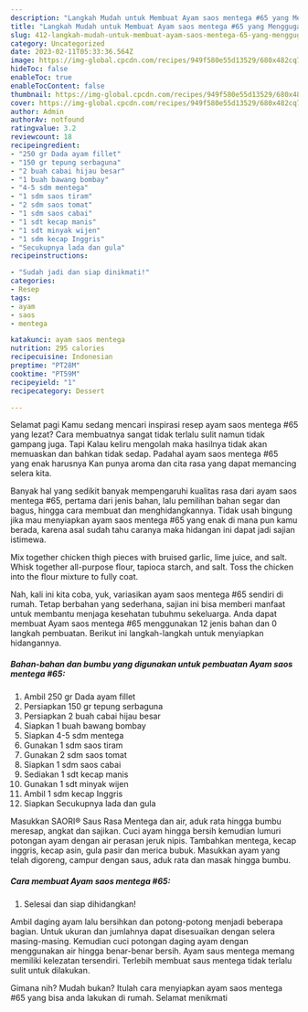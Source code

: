 ```yaml
---
description: "Langkah Mudah untuk Membuat Ayam saos mentega #65 yang Menggugah Selera, Buat Buka Puasa}"
title: "Langkah Mudah untuk Membuat Ayam saos mentega #65 yang Menggugah Selera, Buat Buka Puasa}"
slug: 412-langkah-mudah-untuk-membuat-ayam-saos-mentega-65-yang-menggugah-selera-buat-buka-puasa
category: Uncategorized
date: 2023-02-11T05:33:36.564Z
image: https://img-global.cpcdn.com/recipes/949f580e55d13529/680x482cq70/ayam-saos-mentega-65-foto-resep-utama.jpg
hideToc: false
enableToc: true
enableTocContent: false
thumbnail: https://img-global.cpcdn.com/recipes/949f580e55d13529/680x482cq70/ayam-saos-mentega-65-foto-resep-utama.jpg
cover: https://img-global.cpcdn.com/recipes/949f580e55d13529/680x482cq70/ayam-saos-mentega-65-foto-resep-utama.jpg
author: Admin
authorAv: notfound
ratingvalue: 3.2
reviewcount: 18
recipeingredient:
- "250 gr Dada ayam fillet"
- "150 gr tepung serbaguna"
- "2 buah cabai hijau besar"
- "1 buah bawang bombay"
- "4-5 sdm mentega"
- "1 sdm saos tiram"
- "2 sdm saos tomat"
- "1 sdm saos cabai"
- "1 sdt kecap manis"
- "1 sdt minyak wijen"
- "1 sdm kecap Inggris"
- "Secukupnya lada dan gula"
recipeinstructions:

- "Sudah jadi dan siap dinikmati!"
categories:
- Resep
tags:
- ayam
- saos
- mentega

katakunci: ayam saos mentega 
nutrition: 295 calories
recipecuisine: Indonesian
preptime: "PT28M"
cooktime: "PT59M"
recipeyield: "1"
recipecategory: Dessert

---
```



Selamat pagi Kamu sedang mencari inspirasi resep ayam saos mentega #65 yang lezat? Cara membuatnya sangat tidak terlalu sulit namun tidak gampang juga. Tapi Kalau keliru mengolah maka hasilnya tidak akan memuaskan dan bahkan tidak sedap. Padahal ayam saos mentega #65 yang enak harusnya Kan punya aroma dan cita rasa yang dapat memancing selera kita.


Banyak hal yang sedikit banyak mempengaruhi kualitas rasa dari ayam saos mentega #65, pertama dari jenis bahan, lalu pemilihan bahan segar dan bagus, hingga cara membuat dan menghidangkannya. Tidak usah bingung jika mau menyiapkan ayam saos mentega #65 yang enak di mana pun kamu berada, karena asal sudah tahu caranya maka hidangan ini dapat jadi sajian istimewa.

Mix together chicken thigh pieces with bruised garlic, lime juice, and salt. Whisk together all-purpose flour, tapioca starch, and salt. Toss the chicken into the flour mixture to fully coat.


Nah, kali ini kita coba, yuk, variasikan ayam saos mentega #65 sendiri di rumah. Tetap berbahan yang sederhana, sajian ini bisa memberi manfaat untuk membantu menjaga kesehatan tubuhmu sekeluarga. Anda dapat membuat Ayam saos mentega #65 menggunakan 12 jenis bahan dan 0 langkah pembuatan. Berikut ini langkah-langkah untuk menyiapkan hidangannya.

<!--inarticleads1-->

##### Bahan-bahan dan bumbu yang digunakan untuk pembuatan Ayam saos mentega #65:

1. Ambil 250 gr Dada ayam fillet
1. Persiapkan 150 gr tepung serbaguna
1. Persiapkan 2 buah cabai hijau besar
1. Siapkan 1 buah bawang bombay
1. Siapkan 4-5 sdm mentega
1. Gunakan 1 sdm saos tiram
1. Gunakan 2 sdm saos tomat
1. Siapkan 1 sdm saos cabai
1. Sediakan 1 sdt kecap manis
1. Gunakan 1 sdt minyak wijen
1. Ambil 1 sdm kecap Inggris
1. Siapkan Secukupnya lada dan gula


Masukkan SAORI® Saus Rasa Mentega dan air, aduk rata hingga bumbu meresap, angkat dan sajikan. Cuci ayam hingga bersih kemudian lumuri potongan ayam dengan air perasan jeruk nipis. Tambahkan mentega, kecap inggris, kecap asin, gula pasir dan merica bubuk. Masukkan ayam yang telah digoreng, campur dengan saus, aduk rata dan masak hingga bumbu. 

<!--inarticleads2-->

##### Cara membuat Ayam saos mentega #65:


1. Selesai dan siap dihidangkan!

Ambil daging ayam lalu bersihkan dan potong-potong menjadi beberapa bagian. Untuk ukuran dan jumlahnya dapat disesuaikan dengan selera masing-masing. Kemudian cuci potongan daging ayam dengan menggunakan air hingga benar-benar bersih. Ayam saus mentega memang memiliki kelezatan tersendiri. Terlebih membuat saus mentega tidak terlalu sulit untuk dilakukan. 

Gimana nih? Mudah bukan? Itulah cara menyiapkan ayam saos mentega #65 yang bisa anda lakukan di rumah. Selamat menikmati
